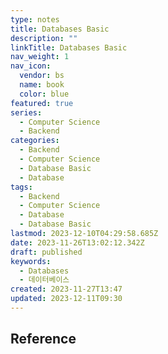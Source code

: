 ```yaml
---
type: notes
title: Databases Basic
description: ""
linkTitle: Databases Basic
nav_weight: 1
nav_icon:
  vendor: bs
  name: book
  color: blue
featured: true
series:
  - Computer Science
  - Backend
categories:
  - Backend
  - Computer Science
  - Database Basic
  - Database
tags:
  - Backend
  - Computer Science
  - Database
  - Database Basic
lastmod: 2023-12-10T04:29:58.685Z
date: 2023-11-26T13:02:12.342Z
draft: published
keywords:
  - Databases
  - 데이터베이스
created: 2023-11-27T13:47
updated: 2023-12-11T09:30
---
```


## Reference
